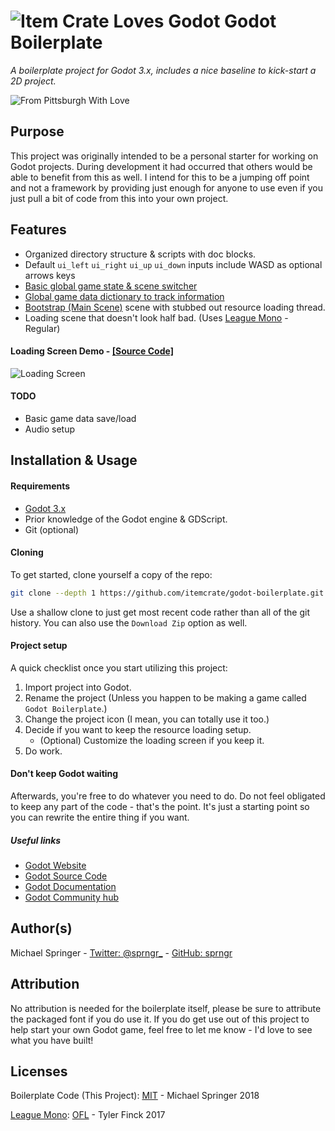 # ![Item Crate Loves Godot](https://raw.githubusercontent.com/itemcrate/godot-boilerplate/master/assets/project-icon.png) Godot Boilerplate
*A boilerplate project for Godot 3.x, includes a nice baseline to kick-start a 2D project.*

![From Pittsburgh With Love](https://img.shields.io/badge/from%20pittsburgh%20with-%E2%9D%A4-yellow.svg?style=for-the-badge)

## Purpose
This project was originally intended to be a personal starter for working on Godot projects. During development it had occurred that others would be able to benefit from this as well. I intend for this to be a jumping off point and not a framework by providing just enough for anyone to use even if you just pull a bit of code from this into your own project.

## Features
* Organized directory structure & scripts with doc blocks.
* Default `ui_left` `ui_right` `ui_up` `ui_down` inputs include WASD as optional arrows keys
* [Basic global game state & scene switcher](https://github.com/itemcrate/godot-boilerplate/blob/master/autoload/gameState.gd)
* [Global game data dictionary to track information](https://github.com/itemcrate/godot-boilerplate/blob/master/autoload/gameData.gd)
* [Bootstrap (Main Scene)](https://github.com/itemcrate/godot-boilerplate/blob/master/autoload/bootstrap/bootstrap.gd) scene with stubbed out resource loading thread.
* Loading scene that doesn't look half bad. (Uses [League Mono](https://github.com/theleagueof/league-mono) - Regular)

#### Loading Screen Demo - [[Source Code]](https://github.com/itemcrate/godot-boilerplate/tree/master/screens/loadingScreen)
![Loading Screen](https://i.gyazo.com/de6f097cad7180a2c6cc24560cb02356.gif)

#### TODO
* Basic game data save/load
* Audio setup

## Installation & Usage
#### Requirements
* [Godot 3.x](https://godotengine.org/download/)
* Prior knowledge of the Godot engine & GDScript.
* Git (optional)

#### Cloning
To get started, clone yourself a copy of the repo:

```sh
git clone --depth 1 https://github.com/itemcrate/godot-boilerplate.git boilerplate
```
Use a shallow clone to just get most recent code rather than all of the git history.
You can also use the `Download Zip` option as well.

#### Project setup
A quick checklist once you start utilizing this project:
1. Import project into Godot.
2. Rename the project (Unless you happen to be making a game called `Godot Boilerplate`.)
3. Change the project icon (I mean, you can totally use it too.)
4. Decide if you want to keep the resource loading setup.
    * (Optional) Customize the loading screen if you keep it.
5. Do work.

#### Don't keep Godot waiting
Afterwards, you're free to do whatever you need to do. Do not feel obligated to keep
any part of the code - that's the point. It's just a starting point so you can rewrite
the entire thing if you want.

##### Useful links
* [Godot Website](https://godotengine.org)
* [Godot Source Code](https://github.com/godotengine/godot)
* [Godot Documentation](http://docs.godotengine.org)
* [Godot Community hub](https://godotengine.org/community)

## Author(s)
Michael Springer - [Twitter: @sprngr_](https://twitter.com/sprngr_) - [GitHub: sprngr](https://github.com/sprngr)

## Attribution
No attribution is needed for the boilerplate itself, please be sure to attribute the packaged font
if you do use it. If you do get use out of this project to help start your own Godot game, feel free
to let me know - I'd love to see what you have built!

## Licenses
Boilerplate Code (This Project):
[MIT](https://github.com/itemcrate/godot-boilerplate/LICENSE) - Michael Springer 2018

[League Mono](https://github.com/theleagueof/league-mono):
[OFL](https://github.com/theleagueof/league-mono/blob/master/ofl.markdown) - Tyler Finck 2017
